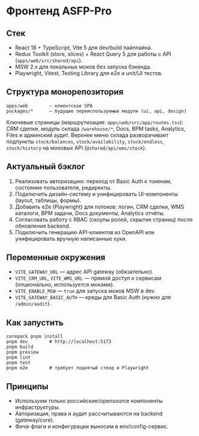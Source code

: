 # Фронтенд ASFP-Pro

## Стек
- React 18 + TypeScript, Vite 5 для dev/build пайплайна.
- Redux Toolkit (store, slices) + React Query 5 для работы с API (`apps/web/src/shared/api`).
- MSW 2.x для локальных моков без запуска бэкенда.
- Playwright, Vitest, Testing Library для e2e и unit/UI тестов.

## Структура монорепозитория
```
apps/web        — клиентское SPA
packages/*      — будущие переиспользуемые модули (ui, api, design)
```

Ключевые страницы (маршрутизация: `apps/web/src/app/routes.tsx`): CRM сделки, модуль склада `/warehouse/*`, Docs, BPM tasks, Analytics, Files и админский аудит. Верхнее меню склада разворачивает подпункты `stock/balances`, `stock/availability`, `stock/endless`, `stock/history` на моковых API (`@shared/api/wms/stock`).

## Актуальный бэклог
1. Реализовать авторизацию: переход от Basic Auth к токенам, состояние пользователя, редиректы.
2. Подключить дизайн-систему и унифицировать UI-компоненты (layout, таблицы, формы).
3. Добавить e2e (Playwright) для потоков: логин, CRM сделки, WMS каталоги, BPM задачи, Docs документы, Analytics отчёты.
4. Согласовать работу с RBAC (скоупы ролей, скрытие страниц) после обновления backend.
5. Подключить генерацию API-клиентов из OpenAPI или унифицировать вручную написанные хуки.

## Переменные окружения
- `VITE_GATEWAY_URL` — адрес API gateway (обязательно).
- `VITE_CRM_URL`, `VITE_WMS_URL` — прямой доступ к сервисам (опционально, используется моками).
- `VITE_ENABLE_MSW` — `true` для запуска моков MSW в dev.
- `VITE_GATEWAY_BASIC_AUTH` — креды для Basic Auth (нужно для `/admin/audit`).

## Как запустить
```
corepack pnpm install
pnpm dev        # http://localhost:5173
pnpm build
pnpm preview
pnpm lint
pnpm test
pnpm e2e        # требует поднятый стенд и Playwright
```

## Принципы
- Используем только российские/opensource компоненты инфраструктуры.
- Авторизация, права и аудит рассчитываются на backend (gateway/core).
- Фича-флаги и конфигурации выносим в env/config-сервис.
